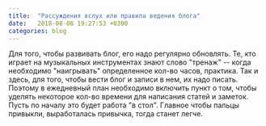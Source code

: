 ```yaml
---
title:  "Рассуждения вслух или правила ведения блога" 
date:   2018-08-06 19:27:53 +0300
categories: blog
---
```


Для того, чтобы развивать блог, его надо регулярно обновлять. Те, кто играет на музыкальных инструментах знают слово "тренаж" -- когда необходимо "наигрывать" определенное кол-во часов, практика.
Так и здесь, для того, чтобы вести блог и записи в нем, их надо писать.
Поэтому в ежедневный план необходимо включить пункт о том, чтобы уделять некоторое кол-во времени для написания статей и заметок. Пусть по началу это будет работа "в стол". Главное чтобы пальцы привыкли, выработалась привычка, тогда станет легче.
